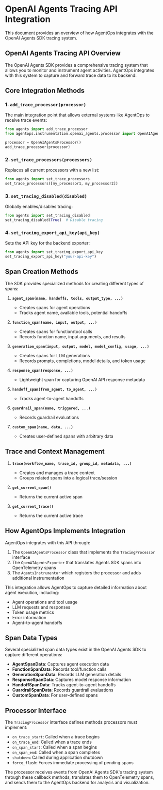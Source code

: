 # OpenAI Agents Tracing API Integration

This document provides an overview of how AgentOps integrates with the OpenAI Agents SDK tracing system.

## OpenAI Agents Tracing API Overview

The OpenAI Agents SDK provides a comprehensive tracing system that allows you to monitor and instrument agent activities. AgentOps integrates with this system to capture and forward trace data to its backend.

## Core Integration Methods

### 1. `add_trace_processor(processor)`

The main integration point that allows external systems like AgentOps to receive trace events:

```python
from agents import add_trace_processor
from agentops.instrumentation.openai_agents.processor import OpenAIAgentsProcessor

processor = OpenAIAgentsProcessor()
add_trace_processor(processor)
```

### 2. `set_trace_processors(processors)`

Replaces all current processors with a new list:

```python
from agents import set_trace_processors
set_trace_processors([my_processor1, my_processor2])
```

### 3. `set_tracing_disabled(disabled)`

Globally enables/disables tracing:

```python
from agents import set_tracing_disabled
set_tracing_disabled(True)  # Disable tracing
```

### 4. `set_tracing_export_api_key(api_key)`

Sets the API key for the backend exporter:

```python
from agents import set_tracing_export_api_key
set_tracing_export_api_key("your-api-key")
```

## Span Creation Methods

The SDK provides specialized methods for creating different types of spans:

1. **`agent_span(name, handoffs, tools, output_type, ...)`**
   - Creates spans for agent operations
   - Tracks agent name, available tools, potential handoffs

2. **`function_span(name, input, output, ...)`**
   - Creates spans for function/tool calls
   - Records function name, input arguments, and results

3. **`generation_span(input, output, model, model_config, usage, ...)`**
   - Creates spans for LLM generations
   - Records prompts, completions, model details, and token usage

4. **`response_span(response, ...)`**
   - Lightweight span for capturing OpenAI API response metadata

5. **`handoff_span(from_agent, to_agent, ...)`**
   - Tracks agent-to-agent handoffs

6. **`guardrail_span(name, triggered, ...)`**
   - Records guardrail evaluations

7. **`custom_span(name, data, ...)`**
   - Creates user-defined spans with arbitrary data

## Trace and Context Management

1. **`trace(workflow_name, trace_id, group_id, metadata, ...)`**
   - Creates and manages a trace context
   - Groups related spans into a logical trace/session

2. **`get_current_span()`**
   - Returns the current active span

3. **`get_current_trace()`**
   - Returns the current active trace

## How AgentOps Implements Integration

AgentOps integrates with this API through:

1. The `OpenAIAgentsProcessor` class that implements the `TracingProcessor` interface
2. The `OpenAIAgentsExporter` that translates Agents SDK spans into OpenTelemetry spans
3. The `AgentsInstrumentor` which registers the processor and adds additional instrumentation

This integration allows AgentOps to capture detailed information about agent execution, including:
- Agent operations and tool usage
- LLM requests and responses 
- Token usage metrics
- Error information
- Agent-to-agent handoffs

## Span Data Types

Several specialized span data types exist in the OpenAI Agents SDK to capture different operations:

- **AgentSpanData**: Captures agent execution data
- **FunctionSpanData**: Records tool/function calls
- **GenerationSpanData**: Records LLM generation details
- **ResponseSpanData**: Captures model response information
- **HandoffSpanData**: Tracks agent-to-agent handoffs
- **GuardrailSpanData**: Records guardrail evaluations
- **CustomSpanData**: For user-defined spans

## Processor Interface

The `TracingProcessor` interface defines methods processors must implement:
- `on_trace_start`: Called when a trace begins
- `on_trace_end`: Called when a trace ends
- `on_span_start`: Called when a span begins
- `on_span_end`: Called when a span completes
- `shutdown`: Called during application shutdown
- `force_flush`: Forces immediate processing of pending spans

The processor receives events from OpenAI Agents SDK's tracing system through these callback methods, translates them to OpenTelemetry spans, and sends them to the AgentOps backend for analysis and visualization.